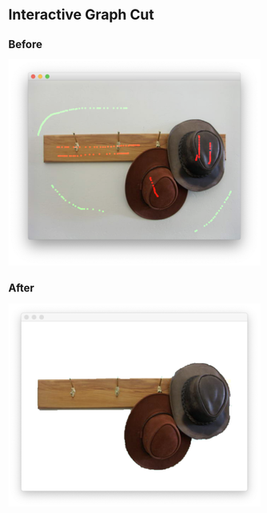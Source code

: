 #  Interactive Graph Cut

## Before

![before](images/before.png)

## After

![after](images/after.png)